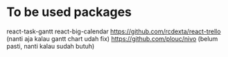 # To be used packages
react-task-gantt
react-big-calendar
https://github.com/rcdexta/react-trello (nanti aja kalau gantt chart udah fix)
https://github.com/plouc/nivo (belum pasti, nanti kalau sudah butuh)